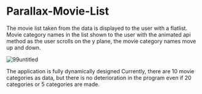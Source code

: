 # Parallax-Movie-List
The movie list taken from the data is displayed to the user with a flatlist. Movie category names in the list shown to the user with the animated api method as the user scrolls on the y plane, the movie category names move up and down.

![99untitled](https://user-images.githubusercontent.com/58178879/91050357-34abaa80-e627-11ea-8b6e-c2aeebd4762e.gif)


The application is fully dynamically designed
Currently, there are 10 movie categories as data, but there is no deterioration in the program even if 20 categories or 5 categories are made.
